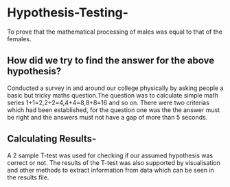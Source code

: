 # Hypothesis-Testing-
To prove that the mathematical processing of males was equal to that of the females.

## How did we try to find the answer for the above hypothesis?
Conducted a survey in and around our college physically by asking people a basic but tricky maths question.The question was to calculate simple math series 1+1=2,2+2=4,4+4=8,8+8=16 and so on. There were two criterias which had been established, for the question one was the the answer must be right and the answers must not have a gap of more than 5 seconds.

## Calculating Results-
A 2 sample T-test was used for checking if our assumed hypothesis was correct or not. The results of the T-test was also supported by visualisation and other methods to extract information from data which can be seen in the results file. 
